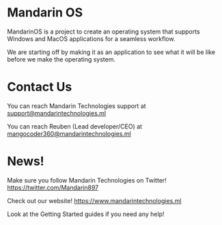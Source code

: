 # Mandarin OS
MandarinOS is a project to create an operating system that supports Windows and MacOS applications for a seamless workflow.

We are starting off by making it as an application to see what it will be like before we make the operating system.

# Contact Us

You can reach Mandarin Technologies support at [support@mandarintechnologies.ml](mailto:support@mandarintechnologies.ml?body=Write%20a%20short%20message%20telling%20us%20how%20we%20can%20help%20you!)

You can reach Reuben (Lead developer/CEO) at [mangocoder360@mandarintechnologies.ml](mailto:mangocoder360@mandarintechnologies.ml?body=Have%20a%20message%20for%20Reuben%3F%20Write%20it%20here!)

# News!
Make sure you follow Mandarin Technologies on Twitter!  https://twitter.com/Mandarin897

Check out our website!  https://www.mandarintechnologies.ml

Look at the Getting Started guides if you need any help!
